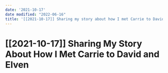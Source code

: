 ```yaml
---
date: '2021-10-17'
date modified: "2022-06-16"
title: '[[2021-10-17]] Sharing my story about how I met Carrie to David and Elven'
---
```


# [[2021-10-17]] Sharing My Story About How I Met Carrie to David and Elven
